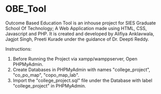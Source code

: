 # OBE_Tool

Outcome Based Education Tool is an inhouse project for SIES Graduate School Of Technology; A Web Application made using HTML, CSS, Javascript and PHP.
It is created and developed by Alifiya Anklavwala, Jagjot Singh, Preeti Kurade under the guidance of Dr. Deepti Reddy.

Instructions:

1. Before Running the Project via xampp/wamppserver, Open PHPMyAdmin.
2. Create Databases in PHPMyAdmin with names "college_project", "co_po_map", "copo_map_lab".
3. Import the "college_project.sql" file under the Database with label "college_project" in PHPMyAdmin.
